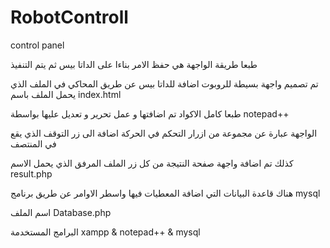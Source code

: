 # RobotControll
 control panel
 
 طبعا طريقة الواجهة هي حفظ الامر بناءا على الداتا بيس ثم يتم التنفيذ
 
تم تصميم واجهة بسيطة للروبوت اضافة للداتا بيس عن طريق المحاكي  في الملف الذي يحمل الملف باسم
index.html

طبعا كامل الاكواد تم اضافتها و عمل تحرير و تعديل عليها بواسطة
notepad++

الواجهة عبارة عن مجموعة من ازرار التحكم في الحركة اضافة الى زر التوقف الذي يقع في المنتصف

كذلك تم اضافة واجهة صفحة النتيجة من كل زر  الملف المرفق الذي يحمل الاسم
result.php

هناك قاعدة البيانات التي اضافة المعطيات فيها واسطر الاوامر عن طريق برنامج
mysql

اسم الملف 
Database.php

البرامج المستخدمة 
xampp & notepad++ & mysql
